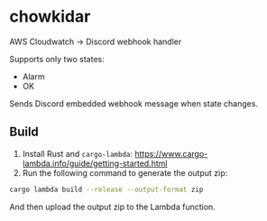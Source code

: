 # chowkidar

AWS Cloudwatch -> Discord webhook handler

Supports only two states:

- Alarm
- OK

Sends Discord embedded webhook message when state changes.

## Build

1. Install Rust and `cargo-lambda`: https://www.cargo-lambda.info/guide/getting-started.html
2. Run the following command to generate the output zip:

```bash
cargo lambda build --release --output-format zip
```

And then upload the output zip to the Lambda function.
